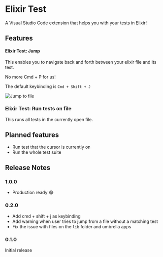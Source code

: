 # Elixir Test

A Visual Studio Code extension that helps you with your tests in Elixir!

## Features

#### Elixir Test: Jump
This enables you to navigate back and forth between your elixir file and its test.

No more Cmd + P for us!

The default keybinding is `Cmd + Shift + J`

![Jump to file](https://media.giphy.com/media/f9wtwt30UPppugue1F/giphy.gif)

### Elixir Test: Run tests on file
This runs all tests in the currently open file.

## Planned features

* Run test that the cursor is currently on
* Run the whole test suite

## Release Notes
### 1.0.0
* Production ready :joy:

### 0.2.0

* Add cmd + shift + j as keybinding
* Add warning when user tries to jump from a file without a matching test
* Fix the issue with files on the `lib` folder and umbrella apps

### 0.1.0

Initial release
